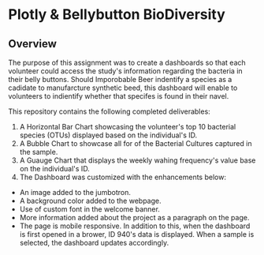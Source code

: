 # Plotly & Bellybutton BioDiversity 

## Overview

The purpose of this assignment was to create a dashboards so that each volunteer could access the study's information regarding the bacteria in their belly buttons. Should Imporobable Beer indentify a species as a cadidate to manufarcture synthetic beed, this dashboard will enable to volunteers to indientify whether that specifes is found in their navel.

This repository contains the following completed deliverables: 

1. A Horizontal Bar Chart showcasing the volunteer's top 10 bacterial species (OTUs) displayed based on the individual's ID.
2. A Bubble Chart to showcase all for of the Bacterial Cultures captured in the sample.
3. A Guauge Chart that displays the weekly wahing frequency's value base on the individual's ID.
4. The Dashboard was customized with the enhancements below:
  - An image added to the jumbotron.
  - A background color added to the webpage.
  - Use of custom font in the welcome banner. 
  - More information added about the project as a paragraph on the page. 
  - The page is mobile responsive.
  In addition to this, when the dashboard is first opened in a brower, ID 940's data is displayed. When a sample is selected, the dashboard updates accordingly. 
